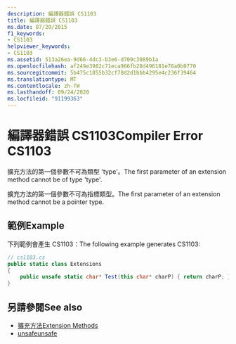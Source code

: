 ```yaml
---
description: 編譯器錯誤 CS1103
title: 編譯器錯誤 CS1103
ms.date: 07/20/2015
f1_keywords:
- CS1103
helpviewer_keywords:
- CS1103
ms.assetid: 513a26ea-9d66-4dc3-b3e6-d709c3089b1a
ms.openlocfilehash: af249e3982c71eca966fb28d496181e78a0b0770
ms.sourcegitcommit: 5b475c1855b32cf78d2d1bbb4295e4c236f39464
ms.translationtype: MT
ms.contentlocale: zh-TW
ms.lasthandoff: 09/24/2020
ms.locfileid: "91199363"
---
```

# <a name="compiler-error-cs1103"></a><span data-ttu-id="4b952-103">編譯器錯誤 CS1103</span><span class="sxs-lookup"><span data-stu-id="4b952-103">Compiler Error CS1103</span></span>

<span data-ttu-id="4b952-104">擴充方法的第一個參數不可為類型 'type'。</span><span class="sxs-lookup"><span data-stu-id="4b952-104">The first parameter of an extension method cannot be of type 'type'.</span></span>  
  
 <span data-ttu-id="4b952-105">擴充方法的第一個參數不可為指標類型。</span><span class="sxs-lookup"><span data-stu-id="4b952-105">The first parameter of an extension method cannot be a pointer type.</span></span>  
  
## <a name="example"></a><span data-ttu-id="4b952-106">範例</span><span class="sxs-lookup"><span data-stu-id="4b952-106">Example</span></span>  

 <span data-ttu-id="4b952-107">下列範例會產生 CS1103：</span><span class="sxs-lookup"><span data-stu-id="4b952-107">The following example generates CS1103:</span></span>  
  
```csharp  
// cs1103.cs  
public static class Extensions  
{  
    public unsafe static char* Test(this char* charP) { return charP; } // CS1103  
}
```  
  
## <a name="see-also"></a><span data-ttu-id="4b952-108">另請參閱</span><span class="sxs-lookup"><span data-stu-id="4b952-108">See also</span></span>

- [<span data-ttu-id="4b952-109">擴充方法</span><span class="sxs-lookup"><span data-stu-id="4b952-109">Extension Methods</span></span>](../programming-guide/classes-and-structs/extension-methods.md)
- [<span data-ttu-id="4b952-110">unsafe</span><span class="sxs-lookup"><span data-stu-id="4b952-110">unsafe</span></span>](../language-reference/keywords/unsafe.md)
